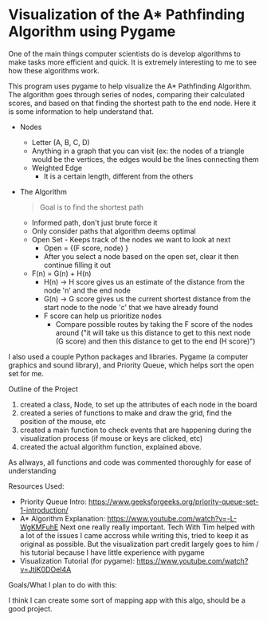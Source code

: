 # Visualization of the A* Pathfinding Algorithm using Pygame

One of the main things computer scientists do is develop algorithms to make tasks more efficient and quick. It is extremely interesting to me to see how these algorithms work.

This program uses pygame to help visualize the A* Pathfinding Algorithm. The algorithm goes through series of nodes, comparing their calculated scores, and based on that finding the shortest path to the end node. Here it is some information to help understand that.
- Nodes
    - Letter (A, B, C, D)
    - Anything in a graph that you can visit (ex: the nodes of a triangle would be the vertices, the edges would be the lines connecting them
    - Weighted Edge
        - It is a certain length, different from the others
- The Algorithm

    > Goal is to find the shortest path

    - Informed path, don't just brute force it
    - Only consider paths that algorithm deems optimal
    - Open Set - Keeps track of the nodes we want to look at next
        - Open = {(F score, node) }
        - After you select a node based on the open set, clear it then continue filling it out
    - F(n) = G(n) + H(n)
        - H(n) → H score gives us an estimate of the distance from the node 'n' and the end node
        - G(n) → G score gives us the current shortest distance from the start node to the node 'c' that we have already found
        - F score can help us prioritize nodes
            - Compare possible routes by taking the F score of the nodes around ("it will take us this distance to get to this next node (G score) and then this distance to get to the end (H score)")

I also used a couple Python packages and libraries. Pygame (a computer graphics and sound library), and Priority Queue, which helps sort the open set for me.

Outline of the Project

1. created a class, Node, to set up the attributes of each node in the board
2. created a series of functions to make and draw the grid, find the position of the mouse, etc
3. created a main function to check events that are happening during the visualization process (if mouse or keys are clicked, etc)
4. created the actual algorithm function, explained above.

As allways, all functions and code was commented thoroughly for ease of understanding

Resources Used:
- Priority Queue Intro: https://www.geeksforgeeks.org/priority-queue-set-1-introduction/
- A* Algorithm Explanation: https://www.youtube.com/watch?v=-L-WgKMFuhE
Next one really really important. Tech With Tim helped with a lot of the issues I came accross while writing this, tried to keep it as original as possible. But the visualization part credit largely goes to him / his tutorial because I have little experience with pygame
- Visualization Tutorial (for pygame): https://www.youtube.com/watch?v=JtiK0DOeI4A

Goals/What I plan to do with this:

I think I can create some sort of mapping app with this algo, should be a good project.
